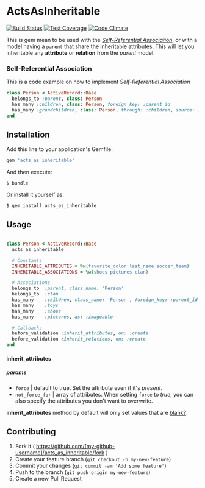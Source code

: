 # ActsAsInheritable

[![Build Status](https://travis-ci.org/esbanarango/acts_as_inheritable.svg)](https://travis-ci.org/esbanarango/acts_as_inheritable) [![Test Coverage](https://codeclimate.com/github/esbanarango/acts_as_inheritable/badges/coverage.svg)](https://codeclimate.com/github/esbanarango/acts_as_inheritable/coverage) [![Code Climate](https://codeclimate.com/github/esbanarango/acts_as_inheritable/badges/gpa.svg)](https://codeclimate.com/github/esbanarango/acts_as_inheritable)

This is gem mean to be used with the [_Self-Referential Association_](#self-referential-association), or with a model having a `parent` that share the inheritable attributes. This will let you inheritable any __attribute__ or __relation__ from the _parent_ model.

### Self-Referential Association

This is a code example on how to implement _Self-Referential Association_

````ruby
class Person < ActiveRecord::Base
  belongs_to :parent, class: Person
  has_many :children, class: Person, foreign_key: :parent_id
  has_many :grandchildren, class: Person, through: :children, source: :children
end
````

## Installation

Add this line to your application's Gemfile:

```ruby
gem 'acts_as_inheritable'
```

And then execute:

    $ bundle

Or install it yourself as:

    $ gem install acts_as_inheritable

## Usage

```ruby

class Person < ActiveRecord::Base
  acts_as_inheritable

  # Constants
  INHERITABLE_ATTRIBUTES = %w(favorite_color last_name soccer_team)
  INHERITABLE_ASSOCIATIONS = %w(shoes pictures clan)

  # Associations
  belongs_to  :parent, class_name: 'Person'
  belongs_to  :clan
  has_many    :children, class_name: 'Person', foreign_key: :parent_id
  has_many    :toys
  has_many    :shoes
  has_many    :pictures, as: :imageable

  # Callbacks
  before_validation :inherit_attributes, on: :create
  before_validation :inherit_relations, on: :create
end

````

#### inherit_attributes
##### params
  - `force` | default to true. Set the attribute even if it's _present_.
  - `not_force_for` | array of attributes. When setting `force` to _true_, you can also specify the attributes you don't want to overwrite.

__inherit_attributes__ method by default will only set values that are [blank?](http://api.rubyonrails.org/classes/Object.html#method-i-blank-3F).


## Contributing

1. Fork it ( https://github.com/[my-github-username]/acts_as_inheritable/fork )
2. Create your feature branch (`git checkout -b my-new-feature`)
3. Commit your changes (`git commit -am 'Add some feature'`)
4. Push to the branch (`git push origin my-new-feature`)
5. Create a new Pull Request
